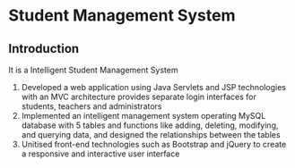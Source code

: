 # Student Management System
## Introduction
It is a Intelligent Student Management System
1. Developed a web application using Java Servlets and JSP technologies with an MVC architecture provides separate login interfaces for students, teachers and administrators
2. Implemented an intelligent management system operating MySQL database with 5 tables and functions like adding, deleting, modifying, and querying data, and designed the relationships between the tables
3. Unitised front-end technologies such as Bootstrap and jQuery to create a responsive and interactive user interface
 

